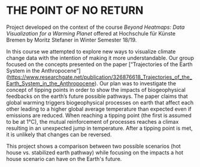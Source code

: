 # THE POINT OF NO RETURN

Project developed on the context of the course _Beyond Heatmaps: Data Visualization for a Warming Planet_ offered at Hochschule für Künste Bremen by Moritz Stefaner in Winter Semester 18/19.

In this course we attempted to explore new ways to visualize climate change data with the intention of making it more understandable. Our group focused on the concepts presented on the paper [“Trajectories of the Earth System in the Anthropocene”] (https://www.researchgate.net/publication/326876618_Trajectories_of_the_Earth_System_in_the_Anthropocene). Our plan was to investigate the concept of tipping points in order to show the impacts of biogeophysical feedbacks on the earth’s future possible pathways. The paper claims that global warming triggers biogeophysical processes on earth that affect each other leading to a higher global average temperature than expected even if emissions are reduced. When reaching a tipping point (the first is assumed to be at 1°C), the mutual reinforcement of processes reaches a climax resulting in an unexpected jump in temperature. After a tipping point is met, it is unlikely that changes can be reversed.

This project shows a comparison between two possible scenarios (hot house vs. stabilized earth pathway) while focusing on the impacts a hot house scenario can have on the Earth's future. 
